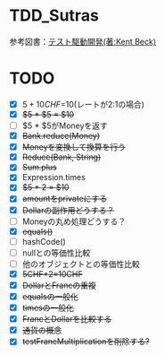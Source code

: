 # TDD_Sutras
参考図書：[テスト駆動開発(著:Kent Beck)](https://www.amazon.co.jp/%E3%83%86%E3%82%B9%E3%83%88%E9%A7%86%E5%8B%95%E9%96%8B%E7%99%BA-Kent-Beck/dp/4274217884)

# TODO
- [x] $5+10CHF=$10(レートが2:1の場合)
- [x] ~~$5 * $5 = $10~~
- [ ] $5 * $5がMoneyを返す
- [x] ~~Bank.reduce(Money)~~
- [x] ~~Moneyを変換して換算を行う~~
- [x] ~~Reduce(Bank, String)~~
- [x] ~~Sum.plus~~
- [x] Expression.times
- [x] ~~$5 * 2 = $10~~
- [x] ~~amountをprivateにする~~
- [x] ~~Dollarの副作用どうする？~~
- [ ] Moneyの丸め処理どうする？
- [x] ~~equals()~~
- [ ] hashCode()
- [ ] nullとの等価性比較
- [ ] 他のオブジェクトとの等価性比較 
- [x] ~~5CHF*2=10CHF~~
- [x] ~~DollarとFrancの重複~~
- [x] ~~equalsの一般化~~
- [x] ~~timesの一般化~~
- [x] ~~FrancとDollarを比較する~~
- [x] ~~通貨の概念~~ 
- [x] ~~testFrancMultiplicationを削除する?~~ 